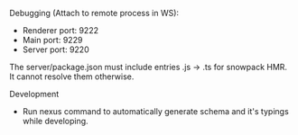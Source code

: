 Debugging (Attach to remote process in WS):
* Renderer port: 9222
* Main port: 9229
* Server port: 9220

The server/package.json must include entries .js -> .ts for snowpack HMR. It cannot resolve them otherwise.

Development
* Run nexus command to automatically generate schema and it's typings while developing.